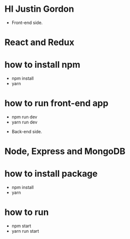 # HI Justin Gordon

- Front-end side.
 # React and Redux
 # how to install npm
  * npm install
  * yarn
 # how to run front-end app
  * npm run dev
  * yarn run dev
- Back-end side.
 # Node, Express and MongoDB
 # how to install package
  * npm install
  * yarn
 # how to run
  * npm start
  * yarn run start